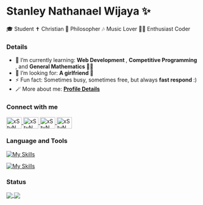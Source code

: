 # Stanley Nathanael Wijaya ✨

🎓 Student
✝️ Christian
🧠 Philosopher
🎶 Music Lover
🧑‍💻 Enthusiast Coder

### Details

- 🌱 I’m currently learning: <b> Web Development </b>, <b> Competitive Programming </b>, and <b> General Mathematics </b> 👨‍🔬
- 🤔 I’m looking for: <b> A girlfriend </b> 🙏
- ⚡ Fun fact: Sometimes busy, sometimes free, but always <b> fast respond </b> :)
- 🪄 More about me: <a href = "https://bento.me/snw77"> <b> Profile Details </b> </a>

### Connect with me

<p align="left">
  <a href="https://www.linkedin.com/in/stanley-wijaya-b3134a222/" target="blank">
    <img align="center" src="https://raw.githubusercontent.com/rahuldkjain/github-profile-readme-generator/master/src/images/icons/Social/linked-in-alt.svg" alt="xStyNWx" height="30" width="40" />
  </a>
  <a href="https://www.instagram.com/snw.77/" target="blank">
    <img align="center" src="https://raw.githubusercontent.com/rahuldkjain/github-profile-readme-generator/master/src/images/icons/Social/instagram.svg" alt="xStyNWx" height="30" width="40" />
  </a>
  <a href="https://open.spotify.com/user/31bynwysv7mbxu6n2bsx26dmq7eq" target="blank">
    <img align="center" src="https://raw.githubusercontent.com/rahuldkjain/github-profile-readme-generator/master/src/images/icons/Social/spotify.svg" alt="xStyNWx" height="30" width="40" />
  </a>
  <a href="https://leetcode.com/xStyNWx/" target="blank">
    <img align="center" src="https://raw.githubusercontent.com/rahuldkjain/github-profile-readme-generator/master/src/images/icons/Social/leet-code.svg" alt="xStyNWx" height="30" width="40" />
  </a>
</p>

### Language and Tools

[![My Skills](https://skillicons.dev/icons?i=html,css,js,jquery,bootstrap,c,cpp,python,java)](https://skillicons.dev)

[![My Skills](https://skillicons.dev/icons?i=figma,github,discord,instagram,vscode)](https://skillicons.dev)

### Status

<a href="[https://github.com/anuraghazra/anuraghazra.github.io](https://github.com/StyNW7/github-readme-stats)">
  <img align="center" src="https://github-readme-stats.vercel.app/api?username=StyNW7&show_icons=true&locale=en" />
</a>
<a href="https://github.com/StyNW7/github-readme-stats">
  <img align="center" src="https://github-readme-stats.vercel.app/api/top-langs/?username=StyNW7&layout=donut" />
</a>
